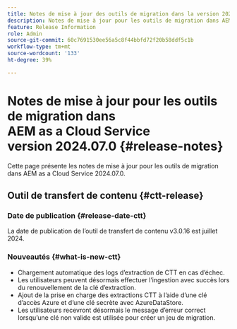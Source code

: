 ```yaml
---
title: Notes de mise à jour des outils de migration dans la version 2024.07 d’AEM as a Cloud Service
description: Notes de mise à jour pour les outils de migration dans AEM as a Cloud Service version 2024.07.0
feature: Release Information
role: Admin
source-git-commit: 60c7691530ee56a5c8f44bbfd72f20b58ddf5c1b
workflow-type: tm+mt
source-wordcount: '133'
ht-degree: 39%

---
```


# Notes de mise à jour pour les outils de migration dans AEM as a Cloud Service version 2024.07.0 {#release-notes}

Cette page présente les notes de mise à jour pour les outils de migration dans AEM as a Cloud Service 2024.07.0.

## Outil de transfert de contenu {#ctt-release}

### Date de publication {#release-date-ctt}

La date de publication de l’outil de transfert de contenu v3.0.16 est juillet 2024.

### Nouveautés {#what-is-new-ctt}

* Chargement automatique des logs d’extraction de CTT en cas d’échec.
* Les utilisateurs peuvent désormais effectuer l’ingestion avec succès lors du renouvellement de la clé d’extraction.
* Ajout de la prise en charge des extractions CTT à l’aide d’une clé d’accès Azure et d’une clé secrète avec AzureDataStore.
* Les utilisateurs recevront désormais le message d’erreur correct lorsqu’une clé non valide est utilisée pour créer un jeu de migration.
